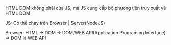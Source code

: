 HTML DOM không phải của JS, mà JS cung cấp bộ phương tiện truy xuất và HTML DOM

JS: Có thể chạy trên Browser | Server(NodeJS)

Browser: HTML → DOM → DOM/WEB API(Application Programing Interface) ⇒ DOM là WEB API